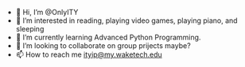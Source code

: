 - 👋 Hi, I’m @OnlyITY
- 👀 I’m interested in reading, playing video games, playing piano, and sleeping
- 🌱 I’m currently learning Advanced Python Programming.
- 💞️ I’m looking to collaborate on group prijects maybe?
- 📫 How to reach me ityip@my.waketech.edu

<!---
OnlyITY/OnlyITY is a ✨ special ✨ repository because its `README.md` (this file) appears on your GitHub profile.
You can click the Preview link to take a look at your changes.
--->
